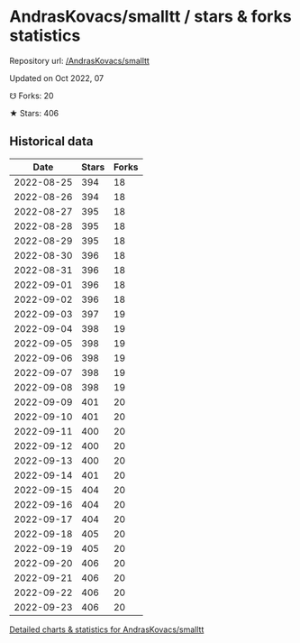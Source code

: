 # AndrasKovacs/smalltt / stars & forks statistics

Repository url: [/AndrasKovacs/smalltt](https://github.com/AndrasKovacs/smalltt)

Updated on Oct 2022, 07

☋ Forks: 20

★ Stars: 406

## Historical data
| Date | Stars | Forks |
|------|-------|-------|
| 2022-08-25 | 394 | 18 | 
| 2022-08-26 | 394 | 18 | 
| 2022-08-27 | 395 | 18 | 
| 2022-08-28 | 395 | 18 | 
| 2022-08-29 | 395 | 18 | 
| 2022-08-30 | 396 | 18 | 
| 2022-08-31 | 396 | 18 | 
| 2022-09-01 | 396 | 18 | 
| 2022-09-02 | 396 | 18 | 
| 2022-09-03 | 397 | 19 | 
| 2022-09-04 | 398 | 19 | 
| 2022-09-05 | 398 | 19 | 
| 2022-09-06 | 398 | 19 | 
| 2022-09-07 | 398 | 19 | 
| 2022-09-08 | 398 | 19 | 
| 2022-09-09 | 401 | 20 | 
| 2022-09-10 | 401 | 20 | 
| 2022-09-11 | 400 | 20 | 
| 2022-09-12 | 400 | 20 | 
| 2022-09-13 | 400 | 20 | 
| 2022-09-14 | 401 | 20 | 
| 2022-09-15 | 404 | 20 | 
| 2022-09-16 | 404 | 20 | 
| 2022-09-17 | 404 | 20 | 
| 2022-09-18 | 405 | 20 | 
| 2022-09-19 | 405 | 20 | 
| 2022-09-20 | 406 | 20 | 
| 2022-09-21 | 406 | 20 | 
| 2022-09-22 | 406 | 20 | 
| 2022-09-23 | 406 | 20 | 


[Detailed charts & statistics for AndrasKovacs/smalltt](https://reviewgithub.com/rep/AndrasKovacs/smalltt)
